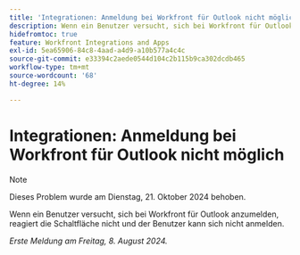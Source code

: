 ```yaml
---
title: 'Integrationen: Anmeldung bei Workfront für Outlook nicht möglich'
description: Wenn ein Benutzer versucht, sich bei Workfront für Outlook anzumelden, reagiert die Schaltfläche nicht und der Benutzer kann sich nicht anmelden.
hidefromtoc: true
feature: Workfront Integrations and Apps
exl-id: 5ea65906-84c8-4aad-a4d9-a10b577a4c4c
source-git-commit: e33394c2aede0544d104c2b115b9ca302dcdb465
workflow-type: tm+mt
source-wordcount: '68'
ht-degree: 14%

---
```


# Integrationen: Anmeldung bei Workfront für Outlook nicht möglich

>[!NOTE]
>
>Dieses Problem wurde am Dienstag, 21. Oktober 2024 behoben.

Wenn ein Benutzer versucht, sich bei Workfront für Outlook anzumelden, reagiert die Schaltfläche nicht und der Benutzer kann sich nicht anmelden.

_Erste Meldung am Freitag, 8. August 2024._
